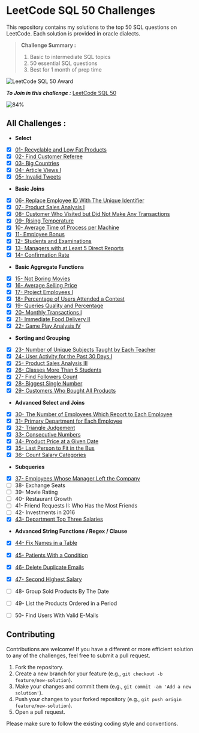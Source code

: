 # LeetCode SQL 50 Challenges

This repository contains my solutions to the top 50 SQL questions on LeetCode. Each solution is provided in oracle dialects.


> **Challenge Summary :**
> 1. Basic to intermediate SQL topics
> 2. 50 essential SQL questions
> 3. Best for 1 month of prep time

![LeetCode SQL 50 Award](https://assets.leetcode.com/static_assets/others/Top_SQL_50.gif)



**_To Join in this challenge :_** [LeetCode SQL 50](https://leetcode.com/studyplan/top-sql-50/)

![84%](https://progress-bar.dev/84/?title=In%20progress)

## All Challenges :

- **Select**
- [X] [01- Recyclable and Low Fat Products](./01-%20Recyclable%20and%20Low%20Fat%20Products.sql)
- [X] [02- Find Customer Referee](./02-%20Find%20Customer%20Referee.sql)
- [X] [03- Big Countries](./03-%20Big%20Countries.sql)
- [X] [04- Article Views I](./04-%20Article%20Views%20I.sql)
- [X] [05- Invalid Tweets](./05-%20Invalid%20Tweets.sql)
- **Basic Joins**
- [X] [06- Replace Employee ID With The Unique Identifier](./06-%20Replace%20Employee%20ID%20With%20The%20Unique%20Identifier.sql)
- [X] [07- Product Sales Analysis I](./07-%20Product%20Sales%20Analysis%20I.sql)
- [X] [08- Customer Who Visited but Did Not Make Any Transactions](./08-%20Customer%20Who%20Visited%20but%20Did%20Not%20Make%20Any%20Transactions.sql)
- [X] [09- Rising Temperature](./09-%20Rising%20Temperature.sql)
- [X] [10- Average Time of Process per Machine](./10-%20Average%20Time%20of%20Process%20per%20Machine.sql)
- [X] [11- Employee Bonus](./11-%20Employee%20Bonus.sql)
- [X] [12- Students and Examinations](./12-%20Students%20and%20Examinations.sql)
- [X] [13- Managers with at Least 5 Direct Reports](./13-%20Managers%20with%20at%20Least%205%20Direct%20Reports.sql)
- [X] [14- Confirmation Rate](./14-%20Confirmation%20Rate.sql)
- **Basic Aggregate Functions**
- [X] [15- Not Boring Movies](./15-%20Not%20Boring%20Movies.sql)
- [X] [16- Average Selling Price](./16-%20Average%20Selling%20Price.sql)
- [X] [17- Project Employees I](./17-%20Project%20Employees%20I.sql)
- [X] [18- Percentage of Users Attended a Contest](./18-%20Percentage%20of%20Users%20Attended%20a%20Contest.sql)
- [X] [19- Queries Quality and Percentage](./19-%20Queries%20Quality%20and%20Percentage.sql)
- [X] [20- Monthly Transactions I](./20-%20Monthly%20Transactions%20I.sql)
- [X] [21- Immediate Food Delivery II](./21-%20Immediate%20Food%20Delivery%20II.sql)
- [X] [22- Game Play Analysis IV](./22-%20Game%20Play%20Analysis%20IV.sql)
- **Sorting and Grouping**
- [X] [23- Number of Unique Subjects Taught by Each Teacher](./23-%20Number%20of%20Unique%20Subjects%20Taught%20by%20Each%20Teacher.sql)
- [X] [24- User Activity for the Past 30 Days I](./24-%20User%20Activity%20for%20the%20Past%2030%20Days%20I.sql)
- [X] [25- Product Sales Analysis III](./25-%20Product%20Sales%20Analysis%20III.sql)
- [X] [26- Classes More Than 5 Students](./26-%20Classes%20More%20Than%205%20Students.sql)
- [X] [27- Find Followers Count](./27-%20Find%20Followers%20Count.sql)
- [X] [28- Biggest Single Number](./28-%20Biggest%20Single%20Number.sql)
- [X] [29- Customers Who Bought All Products](./29-%20Customers%20Who%20Bought%20All%20Products.sql)
- **Advanced Select and Joins**
- [X] [30- The Number of Employees Which Report to Each Employee](./30-%20The%20Number%20of%20Employees%20Which%20Report%20to%20Each%20Employee.sql)
- [X] [31- Primary Department for Each Employee](./31-%20Primary%20Department%20for%20Each%20Employee.sql)
- [X] [32- Triangle Judgement](./32-%20Triangle%20Judgement.sql)
- [X] [33- Consecutive Numbers](./33-%20Consecutive%20Numbers.sql)
- [X] [34- Product Price at a Given Date](./34-%20Product%20Price%20at%20a%20Given%20Date.sql)
- [X] [35- Last Person to Fit in the Bus](./35-%20Last%20Person%20to%20Fit%20in%20the%20Bus.sql)
- [X] [36- Count Salary Categories](./36-%20Count%20Salary%20Categories.sql)
- **Subqueries**
- [X] [37- Employees Whose Manager Left the Company](./37-%20Employees%20Whose%20Manager%20Left%20the%20Company.sql)
- [ ] 38- Exchange Seats
- [ ] 39- Movie Rating
- [ ] 40- Restaurant Growth
- [ ] 41- Friend Requests II: Who Has the Most Friends
- [ ] 42- Investments in 2016
- [X] [43- Department Top Three Salaries](./43-%20Department%20Top%20Three%20Salaries.sql)
- **Advanced String Functions / Regex / Clause**
- [X] [44- Fix Names in a Table](./44-%20Fix%20Names%20in%20a%20Table.sql)
- [X] [45- Patients With a Condition](./45-%20Patients%20With%20a%20Condition.sql)
- [X] [46- Delete Duplicate Emails](./46-%20Delete%20Duplicate%20Emails.sql)
- [X] [47- Second Highest Salary](./47-%20Second%20Highest%20Salary.sql)
- [ ] 48- Group Sold Products By The Date
- [ ] 49- List the Products Ordered in a Period
- [ ] 50- Find Users With Valid E-Mails


## Contributing

Contributions are welcome! If you have a different or more efficient solution to any of the challenges, feel free to submit a pull request.

1. Fork the repository.
2. Create a new branch for your feature (e.g., `git checkout -b feature/new-solution`).
3. Make your changes and commit them (e.g., `git commit -am 'Add a new solution'`).
4. Push your changes to your forked repository (e.g., `git push origin feature/new-solution`).
5. Open a pull request.

Please make sure to follow the existing coding style and conventions.

